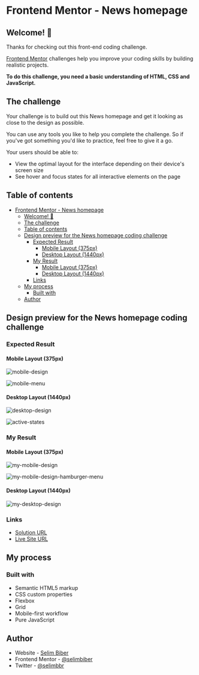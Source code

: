 # Frontend Mentor - News homepage

## Welcome! 👋

Thanks for checking out this front-end coding challenge.

[Frontend Mentor](https://www.frontendmentor.io) challenges help you improve your coding skills by building realistic projects.

**To do this challenge, you need a basic understanding of HTML, CSS and JavaScript.**

## The challenge

Your challenge is to build out this News homepage and get it looking as close to the design as possible.

You can use any tools you like to help you complete the challenge. So if you've got something you'd like to practice, feel free to give it a go.

Your users should be able to:

- View the optimal layout for the interface depending on their device's screen size
- See hover and focus states for all interactive elements on the page

## Table of contents

- [Frontend Mentor - News homepage](#frontend-mentor---news-homepage)
  - [Welcome! 👋](#welcome-)
  - [The challenge](#the-challenge)
  - [Table of contents](#table-of-contents)
  - [Design preview for the News homepage coding challenge](#design-preview-for-the-news-homepage-coding-challenge)
    - [Expected Result](#expected-result)
      - [Mobile Layout (375px)](#mobile-layout-375px)
      - [Desktop Layout (1440px)](#desktop-layout-1440px)
    - [My Result](#my-result)
      - [Mobile Layout (375px)](#mobile-layout-375px-1)
      - [Desktop Layout (1440px)](#desktop-layout-1440px-1)
    - [Links](#links)
  - [My process](#my-process)
    - [Built with](#built-with)
  - [Author](#author)

## Design preview for the News homepage coding challenge

### Expected Result

#### Mobile Layout (375px)

![mobile-design](https://github.com/selimbiber/Pure-JavaScript-Projects/assets/117529414/d70bcc54-4f29-4636-aef2-1062043f9c4f)

![mobile-menu](https://github.com/selimbiber/Pure-JavaScript-Projects/assets/117529414/4e2ac76a-6d94-4b72-b93c-cf080b6f0152)

#### Desktop Layout (1440px)

![desktop-design](https://github.com/selimbiber/Pure-JavaScript-Projects/assets/117529414/7821671c-b3f9-49df-94b3-11214d41027b)

![active-states](https://github.com/selimbiber/Pure-JavaScript-Projects/assets/117529414/b6d13d43-1818-4b3a-b189-2ec9c76842d0)

### My Result

#### Mobile Layout (375px)

![my-mobile-design](https://github.com/selimbiber/Pure-JavaScript-Projects/assets/117529414/142ea8c8-9f3f-4d6d-b939-1eac66175304)

![my-mobile-design-hamburger-menu](https://github.com/selimbiber/Pure-JavaScript-Projects/assets/117529414/ea797eb7-45db-48fc-8619-dc6e3ea513eb)

#### Desktop Layout (1440px)

![my-desktop-design](https://github.com/selimbiber/Pure-JavaScript-Projects/assets/117529414/d2bf0365-7937-4896-b92a-be6af0079303)

### Links

- [Solution URL](https://www.frontendmentor.io/solutions/news-homepage-fHj_5HNMGJ)
- [Live Site URL](https://selimbiber.github.io/Pure-JavaScript-Projects/NewsHomepage/)

## My process

### Built with

- Semantic HTML5 markup
- CSS custom properties
- Flexbox
- Grid
- Mobile-first workflow
- Pure JavaScript

## Author

- Website - [Selim Biber](https://www.selimbiber.dev)
- Frontend Mentor - [@selimbiber](https://www.frontendmentor.io/profile/selimbiber)
- Twitter - [@selimbbr](https://www.twitter.com/selimbbr)
